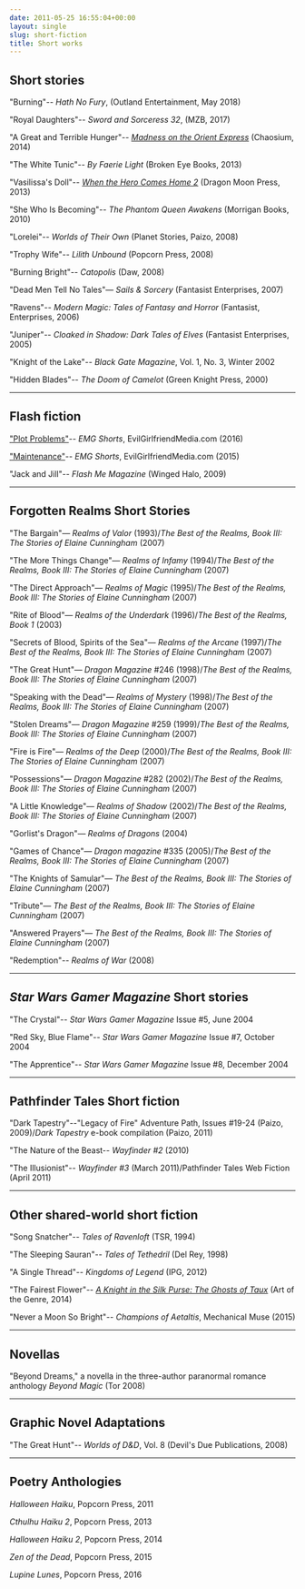 ```yaml
---
date: 2011-05-25 16:55:04+00:00
layout: single
slug: short-fiction
title: Short works
---
```


## **Short stories**

"Burning"-- _Hath No Fury_, (Outland Entertainment, May 2018)

"Royal Daughters"-- _Sword and Sorceress 32_, (MZB, 2017)

"A Great and Terrible Hunger"-- [_Madness on the Orient Express_](http://www.amazon.com/Madness-Orient-Express-Lovecraftian-Unforgettable-ebook/dp/B010MZSPMW/ref=sr_1_1?s=books&ie=UTF8&qid=1459522408&sr=1-1&keywords=Madness+on+the+Orient+Express) (Chaosium, 2014)

"The White Tunic"-- _By Faerie Light_ (Broken Eye Books, 2013)

"Vasilissa's Doll"-- [_When the Hero Comes Home 2_](http://www.amazon.com/When-Hero-Comes-Gabrielle-Harbowy/dp/1897492715/ref=sr_1_1?s=books&ie=UTF8&qid=1379697019&sr=1-1&keywords=when+the+hero+comes+home+2) (Dragon Moon Press, 2013)

"She Who Is Becoming"-- _The Phantom Queen Awakens_ (Morrigan Books, 2010)

"Lorelei"-- _Worlds of Their Own_ (Planet Stories, Paizo, 2008)

"Trophy Wife"-- _Lilith Unbound_ (Popcorn Press, 2008)

"Burning Bright"-- _Catopolis_ (Daw, 2008)

"Dead Men Tell No Tales"— _Sails & Sorcery_ (Fantasist Enterprises, 2007)

"Ravens"-- _Modern Magic: Tales of Fantasy and Horror_ (Fantasist, Enterprises, 2006)

"Juniper"-- _Cloaked in Shadow: Dark Tales of Elves_ (Fantasist Enterprises, 2005)

"Knight of the Lake"-- _Black Gate Magazine_, Vol. 1, No. 3, Winter 2002

"Hidden Blades"-- _The Doom of Camelot_ (Green Knight Press, 2000)

***

## **Flash fiction**

["Plot Problems"](http://www.evilgirlfriendmedia.com/1288/news/plot-problems-by-elaine-cunningham/)-- _EMG Shorts_, EvilGirlfriendMedia.com (2016)

["Maintenance"](http://www.evilgirlfriendmedia.com/830/news/maintenance-by-elaine-cunningham/)-- _EMG Shorts_, EvilGirlfriendMedia.com (2015)

"Jack and Jill"-- _Flash Me Magazine_ (Winged Halo, 2009)

***

## **Forgotten Realms Short Stories**

"The Bargain"— _Realms of Valor_ (1993)/_The Best of the Realms, Book III: The Stories of Elaine Cunningham_ (2007)

"The More Things Change"— _Realms of Infamy_ (1994)/_The Best of the Realms, Book III: The Stories of Elaine Cunningham_ (2007)

"The Direct Approach"— _Realms of Magic_ (1995)/_The Best of the Realms, Book III: The Stories of Elaine Cunningham_ (2007)

"Rite of Blood"— _Realms of the Underdark_ (1996)/_The Best of the Realms, Book 1_ (2003)

"Secrets of Blood, Spirits of the Sea"— _Realms of the Arcane_ (1997)/_The Best of the Realms, Book III: The Stories of Elaine Cunningham_ (2007)

"The Great Hunt"— _Dragon Magazine_ #246 (1998)/_The Best of the Realms, Book III: The Stories of Elaine Cunningham_ (2007)

"Speaking with the Dead"— _Realms of Mystery_ (1998)/_The Best of the Realms, Book III: The Stories of Elaine Cunningham_ (2007)

"Stolen Dreams"— _Dragon Magazine_ #259 (1999)/_The Best of the Realms, Book III: The Stories of Elaine Cunningham_ (2007)

"Fire is Fire"— _Realms of the Deep_ (2000)/_The Best of the Realms, Book III: The Stories of Elaine Cunningham_ (2007)

"Possessions"— _Dragon Magazine_ #282 (2002)/_The Best of the Realms, Book III: The Stories of Elaine Cunningham_ (2007)

"A Little Knowledge"— _Realms of Shadow_ (2002)/_The Best of the Realms, Book III: The Stories of Elaine Cunningham_ (2007)

"Gorlist's Dragon"— _Realms of Dragons_ (2004)

"Games of Chance"— _Dragon magazine_ #335 (2005)/_The Best of the Realms, Book III: The Stories of Elaine Cunningham_ (2007)

"The Knights of Samular"— _The Best of the Realms, Book III: The Stories of Elaine Cunningham_ (2007)

"Tribute"— _The Best of the Realms, Book III: The Stories of Elaine Cunningham_ (2007)

"Answered Prayers"— _The Best of the Realms, Book III: The Stories of Elaine Cunningham_ (2007)

"Redemption"-- _Realms of War_ (2008)

***

## **_Star Wars Gamer Magazine_ Short stories**

"The Crystal"-- _Star Wars Gamer Magazine_ Issue #5, June 2004

"Red Sky, Blue Flame"-- _Star Wars Gamer Magazine_ Issue #7, October 2004

"The Apprentice"-- _Star Wars Gamer Magazine_ Issue #8, December 2004

***

## **Pathfinder Tales Short fiction**

"Dark Tapestry"--"Legacy of Fire" Adventure Path, Issues #19-24 (Paizo, 2009)/_Dark Tapestry_ e-book compilation (Paizo, 2011)

"The Nature of the Beast-- _Wayfinder #2_ (2010)

"The Illusionist"-- _Wayfinder #3_ (March 2011)/Pathfinder Tales Web Fiction (April 2011)

***

## **Other shared-world short fiction**

"Song Snatcher"-- _Tales of Ravenloft_ (TSR, 1994)

"The Sleeping Sauran"-- _Tales of Tethedril_ (Del Rey, 1998)

"A Single Thread"-- _Kingdoms of Legend_ (IPG, 2012)

"The Fairest Flower"-- [_A Knight in the Silk Purse: The Ghosts of Taux_](http://www.amazon.com/Knight-Silk-Purse-Emerald-Serpent-ebook/dp/B00LO1MPRU/ref=sr_1_1?ie=UTF8&qid=1410389485&sr=8-1&keywords=A+Knight+in+the+silk+purse) (Art of the Genre, 2014)

"Never a Moon So Bright"-- _Champions of Aetaltis_, Mechanical Muse (2015)

***

## **Novellas**

"Beyond Dreams," a novella in the three-author paranormal romance anthology _Beyond Magic_ (Tor 2008)

***

## **Graphic Novel Adaptations**

"The Great Hunt"-- _Worlds of D&D_, Vol. 8 (Devil's Due Publications, 2008)

***

## **Poetry Anthologies**

_Halloween Haiku_, Popcorn Press, 2011

_Cthulhu Haiku 2_, Popcorn Press, 2013

_Halloween Haiku 2_, Popcorn Press, 2014

_Zen of the Dead_, Popcorn Press, 2015

_Lupine Lunes_, Popcorn Press, 2016
